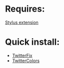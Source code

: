 # Requires:
[Stylus extension](https://chromewebstore.google.com/detail/stylus/clngdbkpkpeebahjckkjfobafhncgmne)
# Quick install:
- [TwitterFix](https://github.com/unknooly/css-themes/raw/main/twitterfix.user.css)
- [TwitterColors](https://github.com/unknooly/css-themes/raw/main/twittercolors.user.css)
